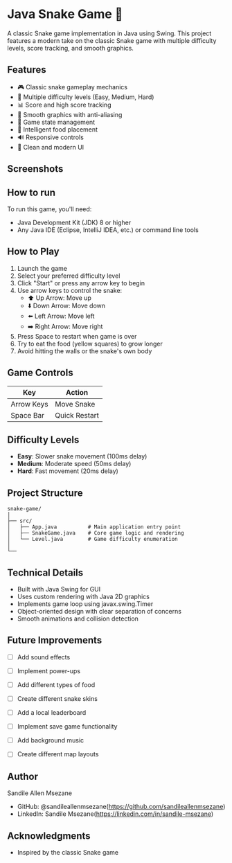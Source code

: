 # Java Snake Game 🐍

A classic Snake game implementation in Java using Swing. This project features a modern take on the classic Snake game with multiple difficulty levels, score tracking, and smooth graphics.

## Features

- 🎮 Classic snake gameplay mechanics
- 🏃 Multiple difficulty levels (Easy, Medium, Hard)
- 📊 Score and high score tracking
- 🎨 Smooth graphics with anti-aliasing
- 🔄 Game state management
- 🎯 Intelligent food placement
- 🔊 Responsive controls
- 📱 Clean and modern UI

## Screenshots



## How to run

To run this game, you'll need:
- Java Development Kit (JDK) 8 or higher
- Any Java IDE (Eclipse, IntelliJ IDEA, etc.) or command line tools



## How to Play

1. Launch the game
2. Select your preferred difficulty level
3. Click "Start" or press any arrow key to begin
4. Use arrow keys to control the snake:
   - ⬆️ Up Arrow: Move up
   - ⬇️ Down Arrow: Move down
   - ⬅️ Left Arrow: Move left
   - ➡️ Right Arrow: Move right
5. Press Space to restart when game is over
6. Try to eat the food (yellow squares) to grow longer
7. Avoid hitting the walls or the snake's own body

## Game Controls

| Key           | Action        |
|---------------|---------------|
| Arrow Keys    | Move Snake    |
| Space Bar     | Quick Restart |

## Difficulty Levels

- **Easy**: Slower snake movement (100ms delay)
- **Medium**: Moderate speed (50ms delay)
- **Hard**: Fast movement (20ms delay)

## Project Structure

```
snake-game/
│
├── src/
│   ├── App.java          # Main application entry point
│   ├── SnakeGame.java    # Core game logic and rendering
│   └── Level.java        # Game difficulty enumeration
│
└── 
```

## Technical Details

- Built with Java Swing for GUI
- Uses custom rendering with Java 2D graphics
- Implements game loop using javax.swing.Timer
- Object-oriented design with clear separation of concerns
- Smooth animations and collision detection


## Future Improvements

- [ ] Add sound effects
- [ ] Implement power-ups
- [ ] Add different types of food
- [ ] Create different snake skins
- [ ] Add a local leaderboard
- [ ] Implement save game functionality
- [ ] Add background music
- [ ] Create different map layouts


## Author

Sandile Allen Msezane
- GitHub: @sandileallenmsezane(https://github.com/sandileallenmsezane)
- LinkedIn: Sandile Msezane(https://linkedin.com/in/sandile-msezane)

## Acknowledgments

- Inspired by the classic Snake game
